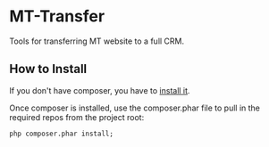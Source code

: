 MT-Transfer
===========

Tools for transferring MT website to a full CRM.

How to Install
--------------

If you don't have composer, you have to [install it](http://getcomposer.org/doc/01-basic-usage.md#installation).

Once composer is installed, use the composer.phar file to pull in the required repos from the project root:

    php composer.phar install;
